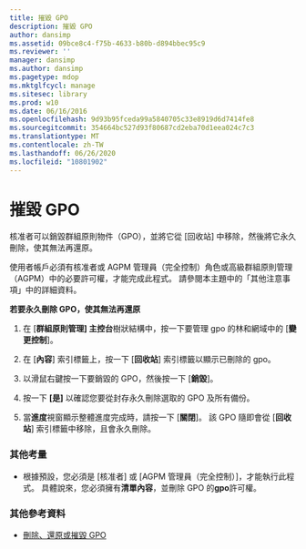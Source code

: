 ```yaml
---
title: 摧毀 GPO
description: 摧毀 GPO
author: dansimp
ms.assetid: 09bce8c4-f75b-4633-b80b-d894bbec95c9
ms.reviewer: ''
manager: dansimp
ms.author: dansimp
ms.pagetype: mdop
ms.mktglfcycl: manage
ms.sitesec: library
ms.prod: w10
ms.date: 06/16/2016
ms.openlocfilehash: 9d93b95fceda99a5840705c33e8919d6d7414fe8
ms.sourcegitcommit: 354664bc527d93f80687cd2eba70d1eea024c7c3
ms.translationtype: MT
ms.contentlocale: zh-TW
ms.lasthandoff: 06/26/2020
ms.locfileid: "10801902"
---
```

# 摧毀 GPO


核准者可以銷毀群組原則物件（GPO），並將它從 [回收站] 中移除，然後將它永久刪除，使其無法再還原。

使用者帳戶必須有核准者或 AGPM 管理員（完全控制）角色或高級群組原則管理（AGPM）中的必要許可權，才能完成此程式。 請參閱本主題中的「其他注意事項」中的詳細資料。

**若要永久刪除 GPO，使其無法再還原**

1.  在 [**群組原則管理] 主控台**樹狀結構中，按一下要管理 gpo 的林和網域中的 [**變更控制**]。

2.  在 [**內容**] 索引標籤上，按一下 [**回收站**] 索引標籤以顯示已刪除的 gpo。

3.  以滑鼠右鍵按一下要銷毀的 GPO，然後按一下 [**銷毀**]。

4.  按一下 **[是]** 以確認您要從封存永久刪除選取的 GPO 及所有備份。

5.  當**進度**視窗顯示整體進度完成時，請按一下 [**關閉**]。 該 GPO 隨即會從 [**回收站**] 索引標籤中移除，且會永久刪除。

### 其他考量

-   根據預設，您必須是 [核准者] 或 [AGPM 管理員（完全控制）]，才能執行此程式。 具體說來，您必須擁有**清單內容**，並刪除 GPO 的**gpo**許可權。

### 其他參考資料

-   [刪除、還原或摧毀 GPO](deleting-restoring-or-destroying-a-gpo-agpm40.md)

 

 





